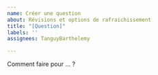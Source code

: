 ```yaml
---
name: Créer une question
about: Révisions et options de rafraichissement
title: "[Question]"
labels: ''
assignees: TanguyBarthelemy

---
```


Comment faire pour ... ?
